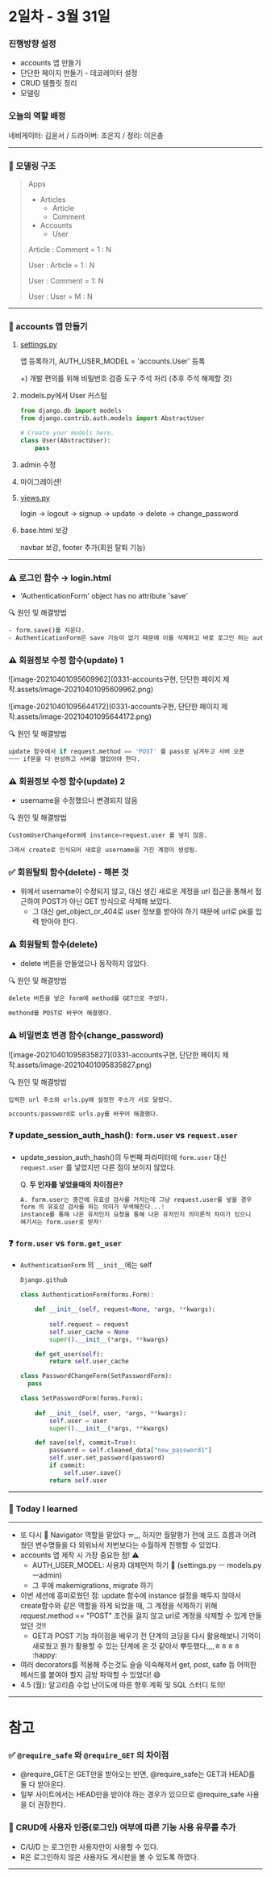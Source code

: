 # 2일차  - 3월 31일

### 진행방향 설정

- accounts 앱 만들기
- 단단한 페이지 만들기 - 데코레이터 설정
- CRUD 템플릿 정리
- 모델링

### 오늘의 역할 배정

네비게이터: 김윤서 / 드라이버: 조은지 / 정리: 이은총

------

### 💙 모델링 구조

>  Apps
>
> - Articles
>   - Article
>   - Comment
> - Accounts
>   - User
>
> Article : Comment = 1 : N
>
> User : Article = 1 : N
>
> User : Comment = 1: N
>
> User : User = M : N



------

### 💙 accounts 앱 만들기

1. [settings.py](http://settings.py)

   앱 등록하기, AUTH_USER_MODEL = 'accounts.User' 등록

   +) 개발 편의를 위해 비밀번호 검증 도구 주석 처리 (추후 주석 해제할 것)

2. models.py에서 User 커스텀

   ```python
   from django.db import models
   from django.contrib.auth.models import AbstractUser
   
   # Create your models here.
   class User(AbstractUser):
       pass
   ```

3. admin 수정

4. 마이그레이션!

5. [views.py](http://views.py)

   login → logout → signup → update → delete → change_password

6. base.html 보강

   navbar 보강, footer 추가(회원 탈퇴 기능)

------

### ⚠️ 로그인 함수 → login.html

- 'AuthenticationForm' object has no attribute 'save'

🔍 원인 및 해결방법

```bash
- form.save()를 지운다.
- AuthenticationForm은 save 기능이 없기 때문에 이를 삭제하고 바로 로그인 하는 auth_login 사용하면 된다. 
```

### ⚠️ 회원정보 수정 함수(update) 1

![image-20210401095609962](0331-accounts구현, 단단한 페이지 제작.assets/image-20210401095609962.png)

![image-20210401095644172](0331-accounts구현, 단단한 페이지 제작.assets/image-20210401095644172.png)

🔍 원인 및 해결방법

```python
update 함수에서 if request.method == 'POST' 를 pass로 남겨두고 서버 오픈
ㅡㅡ if문을 다 완성하고 서버를 열었어야 한다.
```

### ⚠️ 회원정보 수정 함수(update) 2

- username을 수정했으나 변경되지 않음

🔍 원인 및 해결방법

```python
CustomUserChangeForm에 instance=request.user 를 넣지 않음.

그래서 create로 인식되어 새로운 username을 가진 계정이 생성됨.
```



### ✅ 회원탈퇴 함수(delete) - 해본 것

- 위에서 username이 수정되지 않고, 대신 생긴 새로운 계정을 url 접근을 통해서 접근하여 POST가 아닌 GET 방식으로 삭제해 보았다.
  - 그 대신 get_object_or_404로 user 정보를 받아야 하기 때문에 url로 pk를 입력 받아야 한다.

### ⚠️ 회원탈퇴 함수(delete)

- delete 버튼을 만들었으나 동작하지 않았다.

🔍 원인 및 해결방법

```python
delete 버튼을 넣은 form에 method를 GET으로 주었다.

methond를 POST로 바꾸어 해결했다.
```

### ⚠️ 비밀번호 변경 함수(change_password)

![image-20210401095835827](0331-accounts구현, 단단한 페이지 제작.assets/image-20210401095835827.png)

🔍 원인 및 해결방법

```python
입력한 url 주소와 urls.py에 설정한 주소가 서로 달랐다.

accounts/password로 urls.py를 바꾸어 해결했다.
```

### ❓ update_session_auth_hash(): `form.user` vs `request.user`

- update_session_auth_hash()의 두번째 파라미터에 `form.user` 대신 `request.user` 를 넣었지만 다른 점이 보이지 않았다.

  Q. **두 인자를 넣었을때의 차이점은?**

  ```python
  A. form.user는 중간에 유효성 검사를 거치는데 그냥 request.user를 넣을 경우
  form 의 유효성 검사를 하는 의미가 무색해진다...!
  instance를 통해 나온 유저인지 요청을 통해 나온 유저인지 의미론적 차이가 있으니 
  여기서는 form.user로 받자! 
  ```



### ❓ `form.user` vs `form.get_user`

- `AuthenticationForm` 의 `__init__`에는 self

  ```python
  Django.github
  
  class AuthenticationForm(forms.Form):
  
      def __init__(self, request=None, *args, **kwargs):
          
          self.request = request
          self.user_cache = None
          super().__init__(*args, **kwargs)
  
      def get_user(self):
          return self.user_cache
  
  class PasswordChangeForm(SetPasswordForm):
  	pass
  
  class SetPasswordForm(forms.Form):
      
      def __init__(self, user, *args, **kwargs):
          self.user = user
          super().__init__(*args, **kwargs)
  
      def save(self, commit=True):
          password = self.cleaned_data["new_password1"]
          self.user.set_password(password)
          if commit:
              self.user.save()
          return self.user
  ```

<hr> 

### 💜 Today I learned 

<hr>

- 또 다시 :car: Navigator 역할을 맡았다 ㅠ,,, 하지만 월말평가 전에 코드 흐름과 어려웠던 변수명들을 다 외워놔서 저번보다는 수월하게 진행할 수 있었다. 
- accounts 앱 제작 시 가장 중요한 점! :warning:
  - AUTH_USER_MODEL: 사용자 대체먼저 하기 :checkered_flag: (settings.py ㅡ models.pyㅡadmin)
  - 그 후에 makemigrations, migrate 하기 
- 이번 세션에 흥미로웠던 점: update 함수에 instance 설정을 해두지 않아서 create함수와 같은 역할을 하게 되었을 때, 그 계정을 삭제하기 위해 request.method == "POST" 조건을 걸지 않고 url로 계정을 삭제할 수 있게 만들었던 것!! 
  -  GET과 POST 기능 차이점을 배우기 전 단계의 코딩을 다시 활용해보니 기억이 새로웠고 뭔가 활용할 수 있는 단계에 온 것 같아서 뿌듯했다,,,,ㅎㅎㅎㅎ :happy:
- 여러 decorators를 적용해 주는것도 슬슬 익숙해져서 get, post, safe 등 어떠한 메서드를 붙여야 할지 금방 파악할 수 있었다! :smile:
- 4.5 (월): 알고리즘 수업 난이도에 따른 향후 계획 및 SQL 스터디 토의! 

<hr>

# 참고 

### ✅ `@require_safe` 와 `@require_GET` 의 차이점

- @require_GET은 GET만을 받아오는 반면,  @require_safe는 GET과 HEAD를 둘 다 받아온다.
- 일부 사이트에서는 HEAD만을 받아야 하는 경우가 있으므로 @require_safe 사용을 더 권장한다.

### 💙 CRUD에 사용자 인증(로그인) 여부에 따른 기능 사용 유무를 추가

- C/U/D 는 로그인한 사용자만이 사용할 수 있다.
- R은 로그인하지 않은 사용자도 게시판을 볼 수 있도록 하였다.

<hr> 

